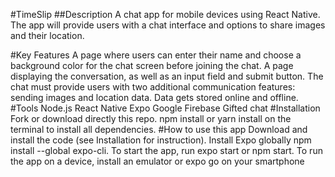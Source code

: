 #TimeSlip
##Description
A chat app for mobile devices using React Native. The app will provide users with a chat interface and options to share images and their location.

#Key Features
A page where users can enter their name and choose a background color for the chat screen before joining the chat.
A page displaying the conversation, as well as an input field and submit button.
The chat must provide users with two additional communication features: sending images and location data.
Data gets stored online and offline.
#Tools
Node.js
React Native
Expo
Google Firebase
Gifted chat
#Installation
Fork or download directly this repo.
npm install or yarn install on the terminal to install all dependencies.
#How to use this app
Download and install the code (see Installation for instruction).
Install Expo globally npm install --global expo-cli.
To start the app, run expo start or npm start.
To run the app on a device, install an emulator or expo go on your smartphone
 

